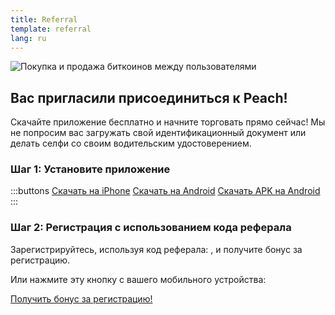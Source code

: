 ```yaml
---
title: Referral
template: referral
lang: ru
---
```

<!--[teaser]-->
![Покупка и продажа биткоинов между пользователями](/img/how-it-works/pokupka-i-prodazha-bitkoinov-mezhdu-polzovatelyami.png)

## Вас пригласили присоединиться к Peach!

Скачайте приложение бесплатно и начните торговать прямо сейчас! Мы не попросим вас загружать свой идентификационный документ или делать селфи со своим водительским удостоверением.

### Шаг 1: Установите приложение
:::buttons
[Скачать на iPhone]($iosUrl$)
[Скачать на Android]($androidUrl$)
[Скачать APK на Android](/ru/apk/)
:::

### Шаг 2: Регистрация с использованием кода реферала
Зарегистрируйтесь, используя код реферала: <span id="referral-code"><span>, и получите бонус за регистрацию.

Или нажмите эту кнопку с вашего мобильного устройства:
<div class="buttons">
  <p>
    <a id="referral-code-button" href="https://peachbitcoin.page.link/?link=https%3A%2F%2Fpeachbitcoin.com%2Freferral%3Fcode%3DREFERRAL">Получить бонус за регистрацию!</a>
  </p>
</div>

<script>
  function getParameterByName(name, url) {
      if (!url) url = window.location.href
      name = name.replace(/[[\]]/g, '\\$&')
      var regex = new RegExp('[?&]' + name + '(=([^&#]*)|&|#|$)'),
          results = regex.exec(url)
      if (!results) return null
      if (!results[2]) return ''
      return decodeURIComponent(results[2].replace(/\+/g, ' '))
    }

    var code = getParameterByName('code')

    if (!code) {
      window.location.href = window.location.origin
    } else {
      var $refCode = document.getElementById('referral-code')
      var $button = document.getElementById('referral-code-button')
      $refCode.innerText = code.toUpperCase()
      $button.href = $button.href.replace('REFERRAL', code.toUpperCase())
    }
</script>